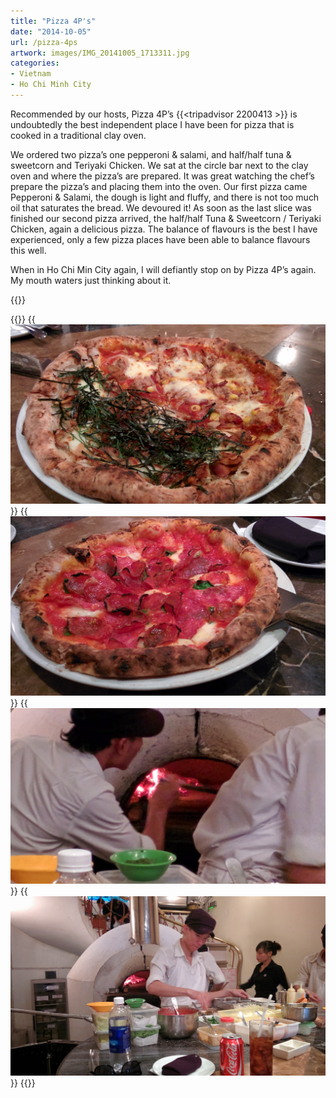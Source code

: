 ```yaml
---
title: "Pizza 4P's"
date: "2014-10-05"
url: /pizza-4ps
artwork: images/IMG_20141005_1713311.jpg
categories:
- Vietnam
- Ho Chi Minh City
---
```


Recommended by our hosts, Pizza 4P’s {{<tripadvisor 2200413 >}} is undoubtedly the best independent place I have been for pizza that is cooked in a traditional clay oven.

We ordered two pizza’s one pepperoni & salami, and half/half tuna & sweetcorn and Teriyaki Chicken. We sat at the circle bar next to the clay oven and where the pizza’s are prepared. It was great watching the chef’s prepare the pizza’s and placing them into the oven. Our first pizza came Pepperoni & Salami, the dough is light and fluffy, and there is not too much oil that saturates the bread. We devoured it! As soon as the last slice was finished our second pizza arrived, the half/half Tuna & Sweetcorn / Teriyaki Chicken, again a delicious pizza. The balance of flavours is the best I have experienced, only a few pizza places have been able to balance flavours this well.

When in Ho Chi Min City again, I will defiantly stop on by Pizza 4P’s again. My mouth waters just thinking about it.

{{<place ChIJm5PIZ-urNTER4MqorAvG2bo >}}


{{<gallery>}}
  {{<img src="images/IMG_20141005_1713311.jpg" title="Tuna &#038; Sweetcorn / Teriyaki Chicken" oriantation="square">}}
  {{<img src="images/IMG_20141005_165630.jpg" title="Pepperoni &#038; Salami">}}
  {{<img src="images/IMG_20141005_164136.jpg" title="Placing pizza into the clay oven">}}
  {{<img src="images/IMG_20141005_164012.jpg" title="Preparing the pizza">}}
{{</gallery>}}
